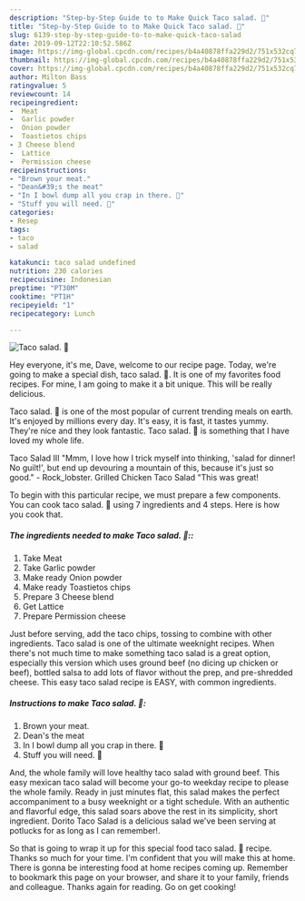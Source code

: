 ```yaml
---
description: "Step-by-Step Guide to to Make Quick Taco salad. 🙂"
title: "Step-by-Step Guide to to Make Quick Taco salad. 🙂"
slug: 6139-step-by-step-guide-to-to-make-quick-taco-salad
date: 2019-09-12T22:10:52.586Z
image: https://img-global.cpcdn.com/recipes/b4a40878ffa229d2/751x532cq70/taco-salad-🙂-recipe-main-photo.jpg
thumbnail: https://img-global.cpcdn.com/recipes/b4a40878ffa229d2/751x532cq70/taco-salad-🙂-recipe-main-photo.jpg
cover: https://img-global.cpcdn.com/recipes/b4a40878ffa229d2/751x532cq70/taco-salad-🙂-recipe-main-photo.jpg
author: Milton Bass
ratingvalue: 5
reviewcount: 14
recipeingredient:
-  Meat
-  Garlic powder
-  Onion powder
-  Toastietos chips
- 3 Cheese blend
-  Lattice
-  Permission cheese
recipeinstructions:
- "Brown your meat."
- "Dean&#39;s the meat"
- "In I bowl dump all you crap in there. 🙂"
- "Stuff you will need. 🙂"
categories:
- Resep
tags:
- taco
- salad

katakunci: taco salad undefined
nutrition: 230 calories
recipecuisine: Indonesian
preptime: "PT30M"
cooktime: "PT1H"
recipeyield: "1"
recipecategory: Lunch

---
```



![Taco salad. 🙂](https://img-global.cpcdn.com/recipes/b4a40878ffa229d2/751x532cq70/taco-salad-🙂-recipe-main-photo.jpg)

Hey everyone, it's me, Dave, welcome to our recipe page. Today, we're going to make a special dish, taco salad. 🙂. It is one of my favorites food recipes. For mine, I am going to make it a bit unique. This will be really delicious.

Taco salad. 🙂 is one of the most popular of current trending meals on earth. It's enjoyed by millions every day. It's easy, it is fast, it tastes yummy. They're nice and they look fantastic. Taco salad. 🙂 is something that I have loved my whole life.

Taco Salad III &#34;Mmm, I love how I trick myself into thinking, &#39;salad for dinner! No guilt!&#39;, but end up devouring a mountain of this, because it&#39;s just so good.&#34; - Rock_lobster. Grilled Chicken Taco Salad &#34;This was great!


To begin with this particular recipe, we must prepare a few components. You can cook taco salad. 🙂 using 7 ingredients and 4 steps. Here is how you cook that.

##### The ingredients needed to make Taco salad. 🙂::

1. Take  Meat
1. Take  Garlic powder
1. Make ready  Onion powder
1. Make ready  Toastietos chips
1. Prepare 3 Cheese blend
1. Get  Lattice
1. Prepare  Permission cheese


Just before serving, add the taco chips, tossing to combine with other ingredients. Taco salad is one of the ultimate weeknight recipes. When there&#39;s not much time to make something taco salad is a great option, especially this version which uses ground beef (no dicing up chicken or beef), bottled salsa to add lots of flavor without the prep, and pre-shredded cheese. This easy taco salad recipe is EASY, with common ingredients. 

##### Instructions to make Taco salad. 🙂:

1. Brown your meat.
1. Dean&#39;s the meat
1. In I bowl dump all you crap in there. 🙂
1. Stuff you will need. 🙂


And, the whole family will love healthy taco salad with ground beef. This easy mexican taco salad will become your go-to weekday recipe to please the whole family. Ready in just minutes flat, this salad makes the perfect accompaniment to a busy weeknight or a tight schedule. With an authentic and flavorful edge, this salad soars above the rest in its simplicity, short ingredient. Dorito Taco Salad is a delicious salad we&#39;ve been serving at potlucks for as long as I can remember!. 

So that is going to wrap it up for this special food taco salad. 🙂 recipe. Thanks so much for your time. I'm confident that you will make this at home. There is gonna be interesting food at home recipes coming up. Remember to bookmark this page on your browser, and share it to your family, friends and colleague. Thanks again for reading. Go on get cooking!
